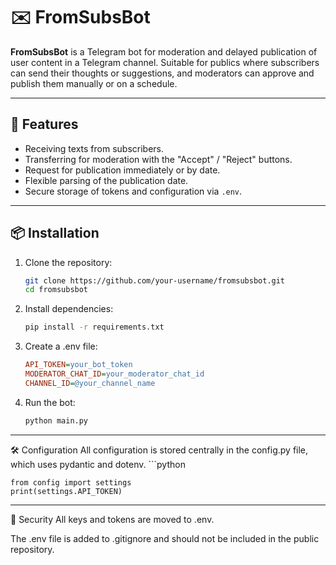 # ✉️ FromSubsBot

**FromSubsBot** is a Telegram bot for moderation and delayed publication of user content in a Telegram channel. Suitable for publics where subscribers can send their thoughts or suggestions, and moderators can approve and publish them manually or on a schedule.

---

## 🚀 Features

- Receiving texts from subscribers.
- Transferring for moderation with the "Accept" / "Reject" buttons.
- Request for publication immediately or by date.
- Flexible parsing of the publication date.
- Secure storage of tokens and configuration via `.env`.

---

## 📦 Installation

1. Clone the repository:
    ```bash
    git clone https://github.com/your-username/fromsubsbot.git
    cd fromsubsbot

2. Install dependencies:
    ```bash
    pip install -r requirements.txt

3. Create a .env file:
    ```ini
    API_TOKEN=your_bot_token
    MODERATOR_CHAT_ID=your_moderator_chat_id
    CHANNEL_ID=@your_channel_name
4. Run the bot:
    ```bash
    python main.py
---
🛠 Configuration
All configuration is stored centrally in the config.py file, which uses pydantic and dotenv.
    ```python
    
    from config import settings
    print(settings.API_TOKEN)
---
🔐 Security
All keys and tokens are moved to .env.

The .env file is added to .gitignore and should not be included in the public repository.
